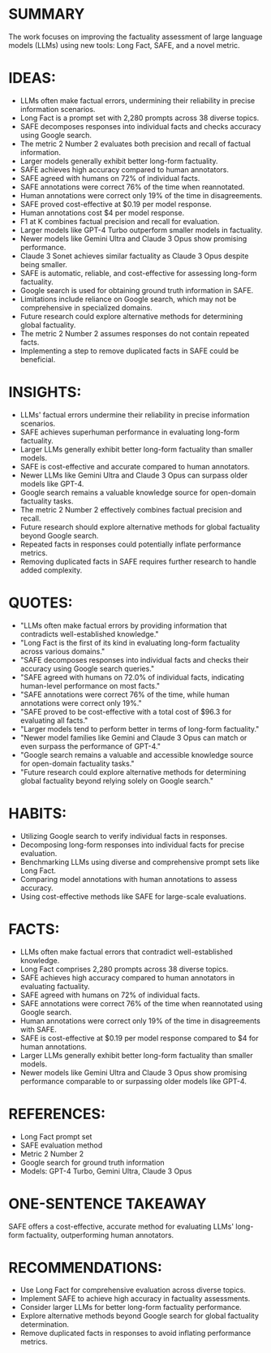 # SUMMARY
The work focuses on improving the factuality assessment of large language models (LLMs) using new tools: Long Fact, SAFE, and a novel metric.

# IDEAS:
- LLMs often make factual errors, undermining their reliability in precise information scenarios.
- Long Fact is a prompt set with 2,280 prompts across 38 diverse topics.
- SAFE decomposes responses into individual facts and checks accuracy using Google search.
- The metric 2 Number 2 evaluates both precision and recall of factual information.
- Larger models generally exhibit better long-form factuality.
- SAFE achieves high accuracy compared to human annotators.
- SAFE agreed with humans on 72% of individual facts.
- SAFE annotations were correct 76% of the time when reannotated.
- Human annotations were correct only 19% of the time in disagreements.
- SAFE proved cost-effective at $0.19 per model response.
- Human annotations cost $4 per model response.
- F1 at K combines factual precision and recall for evaluation.
- Larger models like GPT-4 Turbo outperform smaller models in factuality.
- Newer models like Gemini Ultra and Claude 3 Opus show promising performance.
- Claude 3 Sonet achieves similar factuality as Claude 3 Opus despite being smaller.
- SAFE is automatic, reliable, and cost-effective for assessing long-form factuality.
- Google search is used for obtaining ground truth information in SAFE.
- Limitations include reliance on Google search, which may not be comprehensive in specialized domains.
- Future research could explore alternative methods for determining global factuality.
- The metric 2 Number 2 assumes responses do not contain repeated facts.
- Implementing a step to remove duplicated facts in SAFE could be beneficial.

# INSIGHTS:
- LLMs' factual errors undermine their reliability in precise information scenarios.
- SAFE achieves superhuman performance in evaluating long-form factuality.
- Larger LLMs generally exhibit better long-form factuality than smaller models.
- SAFE is cost-effective and accurate compared to human annotators.
- Newer LLMs like Gemini Ultra and Claude 3 Opus can surpass older models like GPT-4.
- Google search remains a valuable knowledge source for open-domain factuality tasks.
- The metric 2 Number 2 effectively combines factual precision and recall.
- Future research should explore alternative methods for global factuality beyond Google search.
- Repeated facts in responses could potentially inflate performance metrics.
- Removing duplicated facts in SAFE requires further research to handle added complexity.

# QUOTES:
- "LLMs often make factual errors by providing information that contradicts well-established knowledge."
- "Long Fact is the first of its kind in evaluating long-form factuality across various domains."
- "SAFE decomposes responses into individual facts and checks their accuracy using Google search queries."
- "SAFE agreed with humans on 72.0% of individual facts, indicating human-level performance on most facts."
- "SAFE annotations were correct 76% of the time, while human annotations were correct only 19%."
- "SAFE proved to be cost-effective with a total cost of $96.3 for evaluating all facts."
- "Larger models tend to perform better in terms of long-form factuality."
- "Newer model families like Gemini and Claude 3 Opus can match or even surpass the performance of GPT-4."
- "Google search remains a valuable and accessible knowledge source for open-domain factuality tasks."
- "Future research could explore alternative methods for determining global factuality beyond relying solely on Google search."

# HABITS:
- Utilizing Google search to verify individual facts in responses.
- Decomposing long-form responses into individual facts for precise evaluation.
- Benchmarking LLMs using diverse and comprehensive prompt sets like Long Fact.
- Comparing model annotations with human annotations to assess accuracy.
- Using cost-effective methods like SAFE for large-scale evaluations.

# FACTS:
- LLMs often make factual errors that contradict well-established knowledge.
- Long Fact comprises 2,280 prompts across 38 diverse topics.
- SAFE achieves high accuracy compared to human annotators in evaluating factuality.
- SAFE agreed with humans on 72% of individual facts.
- SAFE annotations were correct 76% of the time when reannotated using Google search.
- Human annotations were correct only 19% of the time in disagreements with SAFE.
- SAFE is cost-effective at $0.19 per model response compared to $4 for human annotations.
- Larger LLMs generally exhibit better long-form factuality than smaller models.
- Newer models like Gemini Ultra and Claude 3 Opus show promising performance comparable to or surpassing older models like GPT-4.

# REFERENCES:
- Long Fact prompt set
- SAFE evaluation method
- Metric 2 Number 2
- Google search for ground truth information
- Models: GPT-4 Turbo, Gemini Ultra, Claude 3 Opus

# ONE-SENTENCE TAKEAWAY
SAFE offers a cost-effective, accurate method for evaluating LLMs' long-form factuality, outperforming human annotators.

# RECOMMENDATIONS:
- Use Long Fact for comprehensive evaluation across diverse topics.
- Implement SAFE to achieve high accuracy in factuality assessments.
- Consider larger LLMs for better long-form factuality performance.
- Explore alternative methods beyond Google search for global factuality determination.
- Remove duplicated facts in responses to avoid inflating performance metrics.